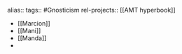 alias::
tags:: #Gnosticism 
rel-projects:: [[AMT hyperbook]]

- [[Marcion]]
- [[Mani]]
- [[Manda]]
-